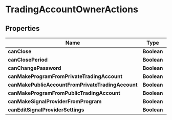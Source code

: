 # TradingAccountOwnerActions

## Properties
Name | Type | Description | Notes
------------ | ------------- | ------------- | -------------
**canClose** | **Boolean** |  |  [optional]
**canClosePeriod** | **Boolean** |  |  [optional]
**canChangePassword** | **Boolean** |  |  [optional]
**canMakeProgramFromPrivateTradingAccount** | **Boolean** |  |  [optional]
**canMakePublicAccountFromPrivateTradingAccount** | **Boolean** |  |  [optional]
**canMakeProgramFromPublicTradingAccount** | **Boolean** |  |  [optional]
**canMakeSignalProviderFromProgram** | **Boolean** |  |  [optional]
**canEditSignalProviderSettings** | **Boolean** |  |  [optional]
